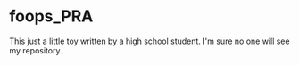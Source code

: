 # foops_PRA
This just a little toy written by a high school student.
I'm sure no one will see my repository.
